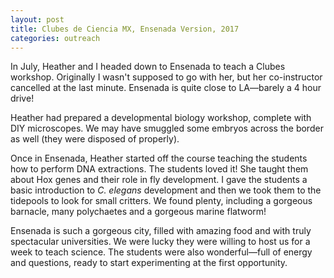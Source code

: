 ```yaml
---
layout: post
title: Clubes de Ciencia MX, Ensenada Version, 2017
categories: outreach
---
```


In July, Heather and I headed down to Ensenada to teach a Clubes workshop.
Originally I wasn't supposed to go with her, but her co-instructor cancelled at
the last minute. Ensenada is quite close to LA&mdash;barely a 4 hour drive!

Heather had prepared a developmental biology workshop, complete with DIY
microscopes. We may have smuggled some embryos across the border as well (they
  were disposed of properly).

Once in Ensenada, Heather started off the course teaching the students how to
perform DNA extractions. The students loved it! She taught them about Hox genes
and their role in fly development. I gave the students a basic introduction to
*C.&nbsp;elegans* development and then we took them to the tidepools to look for
small critters. We found plenty, including a gorgeous barnacle, many polychaetes
and a gorgeous marine flatworm!

Ensenada is such a gorgeous city, filled with amazing food and with truly
spectacular universities. We were lucky they were willing to host us for a week
to teach science. The students were also wonderful&mdash;full of energy and
questions, ready to start experimenting at the first opportunity. 
